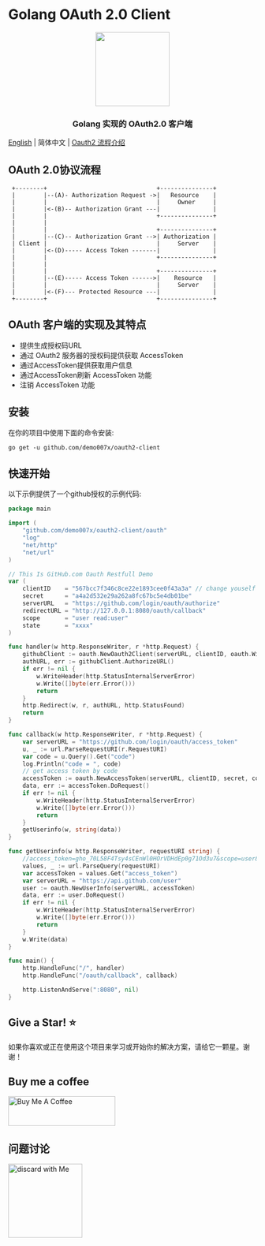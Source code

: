 # Golang OAuth 2.0 Client
<p align="center">
<img align="center" width="150px" src="https://www.oauth.com/wp-content/themes/oauthdotcom/images/oauth_logo@2x.png" />
</p>
<h3 align=center>Golang 实现的 OAuth2.0 客户端</h3>

[English](README.md) | 简体中文 | [Oauth2 流程介绍](oauth-flow-cn.md)

## OAuth 2.0协议流程
     +--------+                               +---------------+
     |        |--(A)- Authorization Request ->|   Resource    |
     |        |                               |     Owner     |
     |        |<-(B)-- Authorization Grant ---|               |
     |        |                               +---------------+
     |        |
     |        |                               +---------------+
     |        |--(C)-- Authorization Grant -->| Authorization |
     | Client |                               |     Server    |
     |        |<-(D)----- Access Token -------|               |
     |        |                               +---------------+
     |        |
     |        |                               +---------------+
     |        |--(E)----- Access Token ------>|    Resource   |
     |        |                               |     Server    |
     |        |<-(F)--- Protected Resource ---|               |
     +--------+                               +---------------+

## OAuth 客户端的实现及其特点

- 提供生成授权码URL
- 通过 OAuth2 服务器的授权码提供获取 AccessToken
- 通过AccessToken提供获取用户信息
- 通过AccessToken刷新 AccessToken 功能
- 注销 AccessToken 功能

## 安装

在你的项目中使用下面的命令安装:

`go get -u github.com/demo007x/oauth2-client`

## 快速开始

以下示例提供了一个github授权的示例代码:

```go
package main

import (
	"github.com/demo007x/oauth2-client/oauth"
	"log"
	"net/http"
	"net/url"
)

// This Is GitHub.com Oauth Restfull Demo
var (
	clientID    = "567bcc7f346c8ce22e1893cee0f43a3a" // change youself clientID
	secret      = "a4a2d532e29a262a8fc67bc5e4db01be"
	serverURL   = "https://github.com/login/oauth/authorize"
	redirectURL = "http://127.0.0.1:8080/oauth/callback"
	scope       = "user read:user"
	state       = "xxxx"
)

func handler(w http.ResponseWriter, r *http.Request) {
	githubClient := oauth.NewOauth2Client(serverURL, clientID, oauth.WithRedirectURI(redirectURL), oauth.WithState(state), oauth.WithScope(scope))
	authURL, err := githubClient.AuthorizeURL()
	if err != nil {
		w.WriteHeader(http.StatusInternalServerError)
		w.Write([]byte(err.Error()))
		return
	}
	http.Redirect(w, r, authURL, http.StatusFound)
	return
}

func callback(w http.ResponseWriter, r *http.Request) {
	var serverURL = "https://github.com/login/oauth/access_token"
	u, _ := url.ParseRequestURI(r.RequestURI)
	var code = u.Query().Get("code")
	log.Println("code = ", code)
	// get access token by code
	accessToken := oauth.NewAccessToken(serverURL, clientID, secret, code, oauth.AccessTokenWithContentType("application/json"))
	data, err := accessToken.DoRequest()
	if err != nil {
		w.WriteHeader(http.StatusInternalServerError)
		w.Write([]byte(err.Error()))
		return
	}
	getUserinfo(w, string(data))
}

func getUserinfo(w http.ResponseWriter, requestURI string) {
	//access_token=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&scope=user&token_type=bearer
	values, _ := url.ParseQuery(requestURI)
	var accessToken = values.Get("access_token")
	var serverURL = "https://api.github.com/user"
	user := oauth.NewUserInfo(serverURL, accessToken)
	data, err := user.DoRequest()
	if err != nil {
		w.WriteHeader(http.StatusInternalServerError)
		w.Write([]byte(err.Error()))
		return
	}
	w.Write(data)
}

func main() {
	http.HandleFunc("/", handler)
	http.HandleFunc("/oauth/callback", callback)

	http.ListenAndServe(":8080", nil)
}
```

## Give a Star! ⭐
如果你喜欢或正在使用这个项目来学习或开始你的解决方案，请给它一颗星。谢谢！

## Buy me a coffee

<a href="https://www.buymeacoffee.com/demo007x" target="_blank"><img src="https://cdn.buymeacoffee.com/buttons/v2/default-yellow.png" alt="Buy Me A Coffee" style="height: 60px !important;width: 217px !important;" ></a>

## 问题讨论
<img src="https://user-images.githubusercontent.com/6418340/230716042-135d28f0-9912-4ba4-8adf-a8f14eb76b05.png" alt="discard with Me" style="height: 150px !important;width: 150px !important;" >



